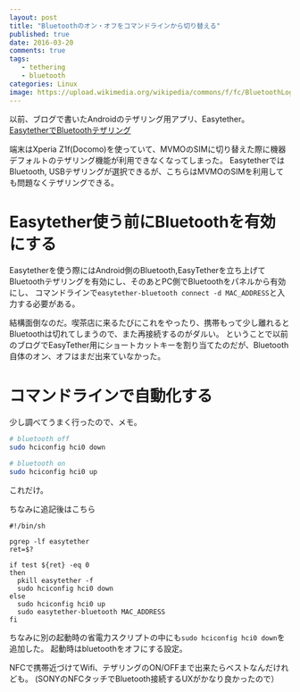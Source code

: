 ```yaml
---
layout: post
title: "Bluetoothのオン・オフをコマンドラインから切り替える"
published: true
date: 2016-03-20
comments: true
tags: 
   - tethering
   - bluetooth
categories: Linux
image: https://upload.wikimedia.org/wikipedia/commons/f/fc/BluetoothLogo.svg
---
```



以前、ブログで書いたAndroidのテザリング用アプリ、Easytether。
[EasytetherでBluetoothテザリング](https://iberianpig.github.io/posts/2015-06-07-easytether%E3%82%92linux%E3%81%A7%E4%BD%BF%E3%81%A3%E3%81%A6%E3%81%BF%E3%82%8B/)

端末はXperia Z1f(Docomo)を使っていて、MVMOのSIMに切り替えた際に機器デフォルトのテザリング機能が利用できなくなってしまった。
EasytetherではBluetooth, USBテザリングが選択できるが、こちらはMVMOのSIMを利用しても問題なくテザリングできる。

# Easytether使う前にBluetoothを有効にする

Easytetherを使う際にはAndroid側のBluetooth,EasyTetherを立ち上げてBluetoothテザリングを有効にし、そのあとPC側でBluetoothをパネルから有効にし、
コマンドラインで`easytether-bluetooth connect -d MAC_ADDRESS`と入力する必要がある。

結構面倒なのだ。喫茶店に来るたびにこれをやったり、携帯もって少し離れるとBluetoothは切れてしまうので、また再接続するのがダルい。
ということで以前のブログでEasyTether用にショートカットキーを割り当てたのだが、Bluetooth自体のオン、オフはまだ出来ていなかった。

<!--more-->

# コマンドラインで自動化する

少し調べてうまく行ったので、メモ。


```sh
# bluetooth off
sudo hciconfig hci0 down

# bluetooth on
sudo hciconfig hci0 up
```

これだけ。

ちなみに追記後はこちら

```
#!/bin/sh

pgrep -lf easytether
ret=$?

if test ${ret} -eq 0
then
  pkill easytether -f
  sudo hciconfig hci0 down
else
  sudo hciconfig hci0 up
  sudo easytether-bluetooth MAC_ADDRESS
fi
```

ちなみに別の起動時の省電力スクリプトの中にも`sudo hciconfig hci0 down`を追加した。
起動時はbluetoothをオフにする設定。

NFCで携帯近づけてWifi、テザリングのON/OFFまで出来たらベストなんだけれども。
(SONYのNFCタッチでBluetooth接続するUXがかなり良かったので）
